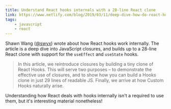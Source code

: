 ```yaml
---
title: Understand React hooks internals with a 28-line React clone
link: https://www.netlify.com/blog/2019/03/11/deep-dive-how-do-react-hooks-really-work/
tags:
    - javascript
    - react
---
```


Shawn Wang ([@swyx](https://twitter.com/swyx)) wrote about how React hooks work internally. The article is a deep dive into JavaScript closures, and builds up to a 28-line React clone with support for the `useEffect` and `useState` hooks.

> In this article, we reintroduce closures by building a tiny clone of React Hooks. This will serve two purposes – to demonstrate the effective use of closures, and to show how you can build a Hooks clone in just 29 lines of readable JS. Finally, we arrive at how Custom Hooks naturally arise.

Understanding how React deals with hooks internally isn't a required to use them, but it's interesting material nonetheless!
